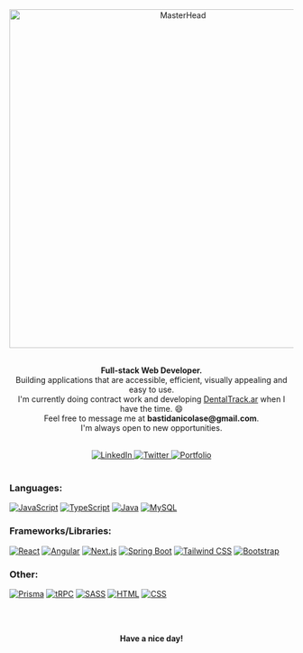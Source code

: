 <div align="center">
  <img src="https://i.imgur.com/hrzLF2u.gif" alt="MasterHead" width="600px" />
</div>
<br>
<p align="center">
  <strong>Full-stack Web Developer.</strong> <br> 
  Building applications that are accessible, efficient, visually appealing and easy to use.<br>
  I'm currently doing contract work and developing <a href='https://www.dentaltrack.ar/'>DentalTrack.ar</a> when I have the time. 😄<br>
  Feel free to message me at <strong>bastidanicolase@gmail.com</strong>. <br>I'm always open to new opportunities. <br>
</p>
<br>
<div align="center">
  <a href="https://www.linkedin.com/in/nicolas-bastida/">
      <img src="https://img.shields.io/badge/LinkedIn-0A66C2?style=flat-square&logo=linkedin" alt="LinkedIn">
  </a>
  <a href="https://twitter.com/Kn33_co">
      <img src="https://img.shields.io/badge/Twitter-black?style=flat-square&logo=twitter" alt="Twitter">
  </a>
<!--
  <a href="https://www.youtube.com/your-channel">
      <img src="https://img.shields.io/badge/YouTube-red?style=flat-square&logo=youtube" alt="YouTube">
  </a>
-->
  <a href="https://nicolas.bastida.dev/">
      <img src="https://img.shields.io/badge/Portfolio-0076D6?style=flat-square&logo=internetexplorer" alt="Portfolio">
  </a>
</div>
<br>

### Languages: 

[![JavaScript](https://img.shields.io/badge/JavaScript-black?style=for-the-badge&logo=javascript)](https://developer.mozilla.org/en-US/docs/Web/JavaScript) 
[![TypeScript](https://img.shields.io/badge/TypeScript-black?style=for-the-badge&logo=typescript)](https://www.typescriptlang.org/)
[![Java](https://img.shields.io/badge/Java-black?style=for-the-badge&logo=openjdk)](https://www.java.com/en/)
[![MySQL](https://img.shields.io/badge/MySQL-black?style=for-the-badge&logo=mysql)](https://www.mysql.com/)

### Frameworks/Libraries:

[![React](https://img.shields.io/badge/React-black?style=for-the-badge&logo=react)](https://react.dev/)
[![Angular](https://img.shields.io/badge/Angular-black?style=for-the-badge&logo=angular)](https://angular.io/)
[![Next.js](https://img.shields.io/badge/Next.js-black?style=for-the-badge&logo=next.js)](https://nextjs.org/)
[![Spring Boot](https://img.shields.io/badge/Spring%20Boot-black?style=for-the-badge&logo=spring)](https://spring.io/projects/spring-boot)
[![Tailwind CSS](https://img.shields.io/badge/Tailwind%20CSS-black?style=for-the-badge&logo=tailwind-css)](https://tailwindcss.com/)
[![Bootstrap](https://img.shields.io/badge/Bootstrap-black?style=for-the-badge&logo=bootstrap)](https://getbootstrap.com/)

### Other:

[![Prisma](https://img.shields.io/badge/Prisma-black?style=for-the-badge&logo=prisma)](https://www.prisma.io/)
[![tRPC](https://img.shields.io/badge/tRPC-black?style=for-the-badge&logo=trpc)](https://trpc.io/)
[![SASS](https://img.shields.io/badge/SASS-black?style=for-the-badge&logo=sass)](https://sass-lang.com/)
[![HTML](https://img.shields.io/badge/HTML-black?style=for-the-badge&logo=html5)](https://developer.mozilla.org/en-US/docs/Web/HTML)
[![CSS](https://img.shields.io/badge/CSS-black?style=for-the-badge&logo=css3)](https://developer.mozilla.org/en-US/docs/Web/CSS)

<br>
<br>
<p align="center">
 <strong>Have a nice day!</strong>
</p>
<br>
